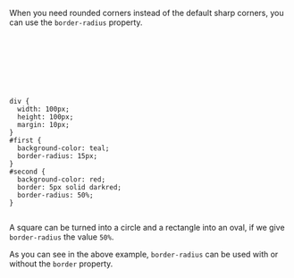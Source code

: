 When you need rounded corners
instead of the default sharp corners,
you can use the `border-radius` property.

<codeblock language="css" type="lesson">
<code>
<panel language="html">
<div id="first">
</div>
<div id="second">
</div>
</panel>
<panel language="css">
div {
  width: 100px;
  height: 100px;
  margin: 10px;
}
#first {
  background-color: teal;
  border-radius: 15px;
}
#second {
  background-color: red;
  border: 5px solid darkred;
  border-radius: 50%;
}
</panel>
</code>
</codeblock>

A square can be turned into a circle
and a rectangle into an oval,
if we give `border-radius` the value `50%`.

As you can see in the above example,
`border-radius` can be used with
or without the `border` property.